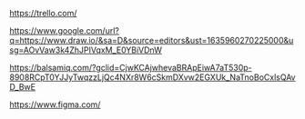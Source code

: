 https://trello.com/


https://www.google.com/url?q=https://www.draw.io/&sa=D&source=editors&ust=1635960270225000&usg=AOvVaw3k4ZhJPIVqxM_E0YBiVDnW



https://balsamiq.com/?gclid=CjwKCAjwhevaBRApEiwA7aT530p-8908RCpT0YJJyTwqzzLjQc4NXr8W6cSkmDXvw2EGXUk_NaTnoBoCxlsQAvD_BwE


https://www.figma.com/